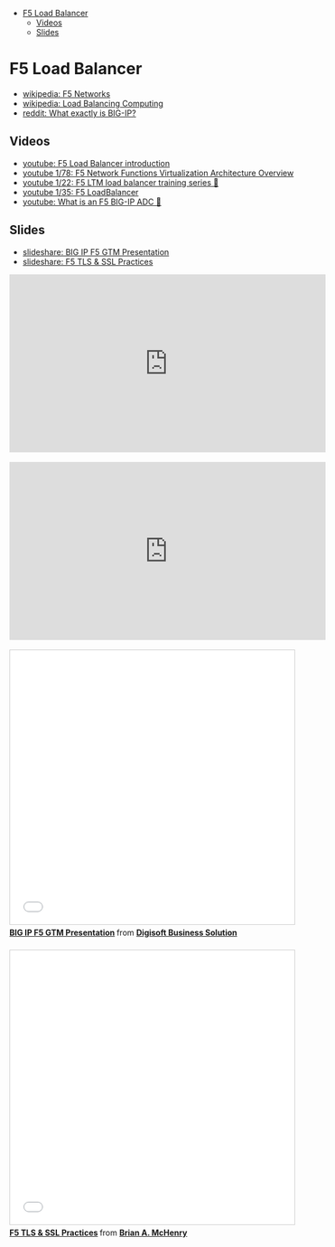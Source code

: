 <!-- MarkdownTOC -->

- [F5 Load Balancer](#f5-load-balancer)
    - [Videos](#videos)
    - [Slides](#slides)

<!-- /MarkdownTOC -->

# F5 Load Balancer
- [wikipedia: F5 Networks](https://en.wikipedia.org/wiki/F5_Networks)
- [wikipedia: Load Balancing Computing](https://en.wikipedia.org/wiki/Load_balancing_%28computing%29)
- [reddit: What exactly is BIG-IP?](https://www.reddit.com/r/networking/comments/151yw2/what_exactly_is_bigip/)

## Videos
- [youtube: F5 Load Balancer introduction](https://www.youtube.com/watch?v=bttiksfO7RA)
- [youtube 1/78: F5 Network Functions Virtualization Architecture Overview](https://www.youtube.com/watch?v=j4zeAUb9MM4&list=PLbAAkHwBLCggK0qQqV3vM36i4PjbUUjyK)
- [youtube 1/22: F5 LTM load balancer training series 🌟](https://www.youtube.com/watch?v=4mRGF_nBht4&list=PLjsSoP29dLx5XTH1Ksa_Sr99TSbqQNLny)
- [youtube 1/35: F5 LoadBalancer](https://www.youtube.com/watch?v=eMDUJ8xFmKM&list=PL24891E022115318C)
- [youtube: What is an F5 BIG-IP ADC 🌟](https://www.youtube.com/watch?v=lT2aIMj4R9s)

## Slides
- [slideshare: BIG IP F5 GTM Presentation](http://www.slideshare.net/yudibagan/big-ip-f5-gtm-presentation)
- [slideshare: F5 TLS & SSL Practices](http://www.slideshare.net/bamchenry/f5-tls-ssl-practices)

<div class="container">
<iframe width="560" height="315" src="https://www.youtube.com/embed/bttiksfO7RA?rel=0" frameborder="0" allowfullscreen class="video"></iframe>
</div>
<br/>

<div class="container">
<iframe width="560" height="315" src="https://www.youtube.com/embed/lT2aIMj4R9s?rel=0" frameborder="0" allowfullscreen class="video"></iframe>
</div>
<br/>

<div class="container">
<iframe src="//www.slideshare.net/slideshow/embed_code/key/rhFoxomEiObNa5" width="595" height="485" frameborder="0" marginwidth="0" marginheight="0" scrolling="no" style="border:1px solid #CCC; border-width:1px; margin-bottom:5px; max-width: 100%;" allowfullscreen class="video"> </iframe> <div style="margin-bottom:5px"> <strong> <a href="//www.slideshare.net/yudibagan/big-ip-f5-gtm-presentation" title="BIG IP F5 GTM Presentation" target="_blank">BIG IP F5 GTM Presentation</a> </strong> from <strong><a target="_blank" href="//www.slideshare.net/yudibagan">Digisoft Business Solution</a></strong> </div>
</div>
<br/>

<div class="container">
<iframe src="//www.slideshare.net/slideshow/embed_code/key/wHwJ32JjS2s27U" width="595" height="485" frameborder="0" marginwidth="0" marginheight="0" scrolling="no" style="border:1px solid #CCC; border-width:1px; margin-bottom:5px; max-width: 100%;" allowfullscreen class="video"> </iframe> <div style="margin-bottom:5px"> <strong> <a href="//www.slideshare.net/bamchenry/f5-tls-ssl-practices" title="F5 TLS &amp; SSL Practices" target="_blank">F5 TLS &amp; SSL Practices</a> </strong> from <strong><a target="_blank" href="//www.slideshare.net/bamchenry">Brian A. McHenry</a></strong> </div>
</div>
<br/>
